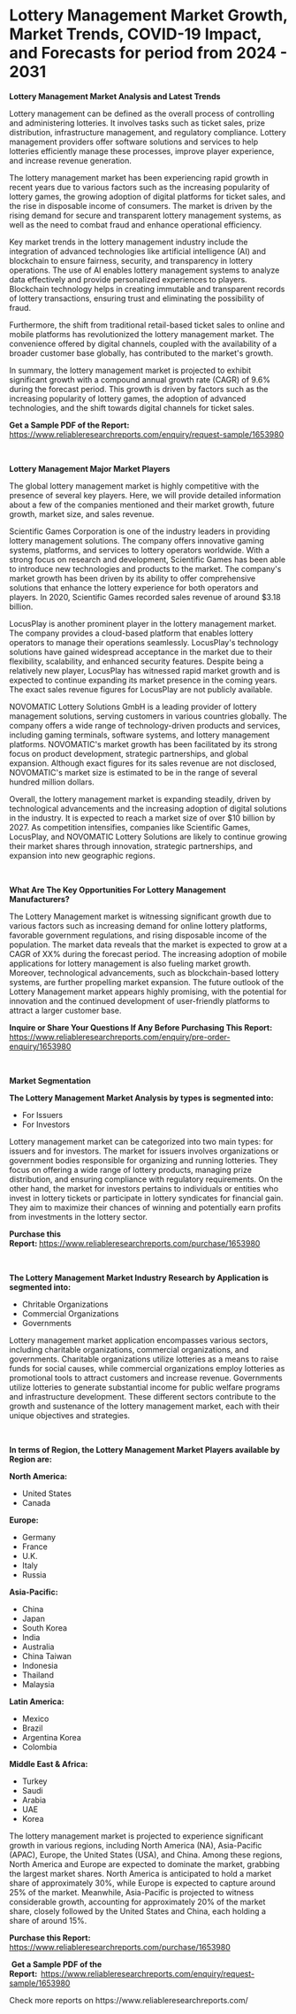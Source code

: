 <p><h1>Lottery Management Market Growth, Market Trends, COVID-19 Impact, and Forecasts for period from 2024 - 2031</h1></p><p><strong>Lottery Management Market Analysis and Latest Trends</strong></p>
<p><p>Lottery management can be defined as the overall process of controlling and administering lotteries. It involves tasks such as ticket sales, prize distribution, infrastructure management, and regulatory compliance. Lottery management providers offer software solutions and services to help lotteries efficiently manage these processes, improve player experience, and increase revenue generation.</p><p>The lottery management market has been experiencing rapid growth in recent years due to various factors such as the increasing popularity of lottery games, the growing adoption of digital platforms for ticket sales, and the rise in disposable income of consumers. The market is driven by the rising demand for secure and transparent lottery management systems, as well as the need to combat fraud and enhance operational efficiency.</p><p>Key market trends in the lottery management industry include the integration of advanced technologies like artificial intelligence (AI) and blockchain to ensure fairness, security, and transparency in lottery operations. The use of AI enables lottery management systems to analyze data effectively and provide personalized experiences to players. Blockchain technology helps in creating immutable and transparent records of lottery transactions, ensuring trust and eliminating the possibility of fraud.</p><p>Furthermore, the shift from traditional retail-based ticket sales to online and mobile platforms has revolutionized the lottery management market. The convenience offered by digital channels, coupled with the availability of a broader customer base globally, has contributed to the market's growth.</p><p>In summary, the lottery management market is projected to exhibit significant growth with a compound annual growth rate (CAGR) of 9.6% during the forecast period. This growth is driven by factors such as the increasing popularity of lottery games, the adoption of advanced technologies, and the shift towards digital channels for ticket sales.</p></p>
<p><strong>Get a Sample PDF of the Report:&nbsp;</strong> <a href="https://www.reliableresearchreports.com/enquiry/request-sample/1653980">https://www.reliableresearchreports.com/enquiry/request-sample/1653980</a></p>
<p>&nbsp;</p>
<p><strong>Lottery Management Major Market Players</strong></p>
<p><p>The global lottery management market is highly competitive with the presence of several key players. Here, we will provide detailed information about a few of the companies mentioned and their market growth, future growth, market size, and sales revenue.</p><p>Scientific Games Corporation is one of the industry leaders in providing lottery management solutions. The company offers innovative gaming systems, platforms, and services to lottery operators worldwide. With a strong focus on research and development, Scientific Games has been able to introduce new technologies and products to the market. The company's market growth has been driven by its ability to offer comprehensive solutions that enhance the lottery experience for both operators and players. In 2020, Scientific Games recorded sales revenue of around $3.18 billion.</p><p>LocusPlay is another prominent player in the lottery management market. The company provides a cloud-based platform that enables lottery operators to manage their operations seamlessly. LocusPlay's technology solutions have gained widespread acceptance in the market due to their flexibility, scalability, and enhanced security features. Despite being a relatively new player, LocusPlay has witnessed rapid market growth and is expected to continue expanding its market presence in the coming years. The exact sales revenue figures for LocusPlay are not publicly available.</p><p>NOVOMATIC Lottery Solutions GmbH is a leading provider of lottery management solutions, serving customers in various countries globally. The company offers a wide range of technology-driven products and services, including gaming terminals, software systems, and lottery management platforms. NOVOMATIC's market growth has been facilitated by its strong focus on product development, strategic partnerships, and global expansion. Although exact figures for its sales revenue are not disclosed, NOVOMATIC's market size is estimated to be in the range of several hundred million dollars.</p><p>Overall, the lottery management market is expanding steadily, driven by technological advancements and the increasing adoption of digital solutions in the industry. It is expected to reach a market size of over $10 billion by 2027. As competition intensifies, companies like Scientific Games, LocusPlay, and NOVOMATIC Lottery Solutions are likely to continue growing their market shares through innovation, strategic partnerships, and expansion into new geographic regions.</p></p>
<p>&nbsp;</p>
<p><strong>What Are The Key Opportunities For Lottery Management Manufacturers?</strong></p>
<p><p>The Lottery Management market is witnessing significant growth due to various factors such as increasing demand for online lottery platforms, favorable government regulations, and rising disposable income of the population. The market data reveals that the market is expected to grow at a CAGR of XX% during the forecast period. The increasing adoption of mobile applications for lottery management is also fueling market growth. Moreover, technological advancements, such as blockchain-based lottery systems, are further propelling market expansion. The future outlook of the Lottery Management market appears highly promising, with the potential for innovation and the continued development of user-friendly platforms to attract a larger customer base.</p></p>
<p><strong>Inquire or Share Your Questions If Any Before Purchasing This Report:</strong> <a href="https://www.reliableresearchreports.com/enquiry/pre-order-enquiry/1653980">https://www.reliableresearchreports.com/enquiry/pre-order-enquiry/1653980</a></p>
<p>&nbsp;</p>
<p><strong>Market Segmentation</strong></p>
<p><strong>The Lottery Management Market Analysis by types is segmented into:</strong></p>
<p><ul><li>For Issuers</li><li>For Investors</li></ul></p>
<p><p>Lottery management market can be categorized into two main types: for issuers and for investors. The market for issuers involves organizations or government bodies responsible for organizing and running lotteries. They focus on offering a wide range of lottery products, managing prize distribution, and ensuring compliance with regulatory requirements. On the other hand, the market for investors pertains to individuals or entities who invest in lottery tickets or participate in lottery syndicates for financial gain. They aim to maximize their chances of winning and potentially earn profits from investments in the lottery sector.</p></p>
<p><strong>Purchase this Report:&nbsp;</strong><a href="https://www.reliableresearchreports.com/purchase/1653980">https://www.reliableresearchreports.com/purchase/1653980</a></p>
<p>&nbsp;</p>
<p><strong>The Lottery Management Market Industry Research by Application is segmented into:</strong></p>
<p><ul><li>Chritable Organizations</li><li>Commercial Organizations</li><li>Governments</li></ul></p>
<p><p>Lottery management market application encompasses various sectors, including charitable organizations, commercial organizations, and governments. Charitable organizations utilize lotteries as a means to raise funds for social causes, while commercial organizations employ lotteries as promotional tools to attract customers and increase revenue. Governments utilize lotteries to generate substantial income for public welfare programs and infrastructure development. These different sectors contribute to the growth and sustenance of the lottery management market, each with their unique objectives and strategies.</p></p>
<p>&nbsp;</p>
<p><strong>In terms of Region, the Lottery Management Market Players available by Region are:</strong></p>
<p>
    <p> <strong> North America: </strong>
        <ul>
            <li>United States</li>
            <li>Canada</li>
        </ul>
        </p> 
    <p> <strong> Europe: </strong>
        <ul>
            <li>Germany</li>
            <li>France</li>
            <li>U.K.</li>
            <li>Italy</li>
            <li>Russia</li>
        </ul>
        </p> 
    <p> <strong> Asia-Pacific: </strong>
        <ul>
            <li>China</li>
            <li>Japan</li>
            <li>South Korea</li>
            <li>India</li>
            <li>Australia</li>
            <li>China Taiwan</li>
            <li>Indonesia</li>
            <li>Thailand</li>
            <li>Malaysia</li>
        </ul>
        </p> 
    <p> <strong> Latin America: </strong>
        <ul>
            <li>Mexico</li>
            <li>Brazil</li>
            <li>Argentina Korea</li>
            <li>Colombia</li>
        </ul>
        </p> 
    <p> <strong> Middle East & Africa: </strong>
        <ul>
            <li>Turkey</li>
            <li>Saudi</li>
            <li>Arabia</li>
            <li>UAE</li>
            <li>Korea</li>
        </ul>
    </p>
    </p>
<p><p>The lottery management market is projected to experience significant growth in various regions, including North America (NA), Asia-Pacific (APAC), Europe, the United States (USA), and China. Among these regions, North America and Europe are expected to dominate the market, grabbing the largest market shares. North America is anticipated to hold a market share of approximately 30%, while Europe is expected to capture around 25% of the market. Meanwhile, Asia-Pacific is projected to witness considerable growth, accounting for approximately 20% of the market share, closely followed by the United States and China, each holding a share of around 15%.</p></p>
<p><strong>Purchase this Report: </strong><a href="https://www.reliableresearchreports.com/purchase/1653980">https://www.reliableresearchreports.com/purchase/1653980</a></p>
<p>&nbsp;<strong>Get a Sample PDF of the Report:&nbsp;&nbsp;</strong><a href="https://www.reliableresearchreports.com/enquiry/request-sample/1653980">https://www.reliableresearchreports.com/enquiry/request-sample/1653980</a></p>
<p><strong></strong></p>
<p>Check more reports on https://www.reliableresearchreports.com/</p>